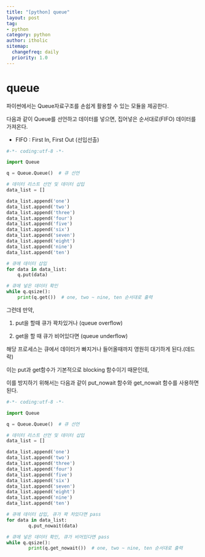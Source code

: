 ```yaml
---
title: "[python] queue"
layout: post
tag:
- python
category: python
author: itholic
sitemap:
  changefreq: daily
  priority: 1.0
---
```


# queue

파이썬에서는 Queue자료구조를 손쉽게 활용할 수 있는 모듈을 제공한다.

다음과 같이 Queue를 선언하고 데이터를 넣으면, 집어넣은 순서대로(FIFO) 데이터를 가져온다.

* FIFO : First In, First Out (선입선출)

```python
#-*- coding:utf-8 -*-

import Queue

q = Queue.Queue()  # 큐 선언

# 데이터 리스트 선언 및 데이터 삽입
data_list = []

data_list.append('one')
data_list.append('two')
data_list.append('three')
data_list.append('four')
data_list.append('five')
data_list.append('six')
data_list.append('seven')
data_list.append('eight')
data_list.append('nine')
data_list.append('ten')

# 큐에 데이터 삽입
for data in data_list:
    q.put(data)

# 큐에 넣은 데이터 확인
while q.qsize():
    print(q.get())  # one, two ~ nine, ten 순서대로 출력
```

그런데 만약, 

1. put을 할때 큐가 꽉차있거나 (queue overflow)

2. get을 할 때 큐가 비어있다면 (queue underflow)

해당 프로세스는 큐에서 데이터가 빠지거나 들어올때까지 영원히 대기하게 된다.(데드락)

이는 put과 get함수가 기본적으로 blocking 함수이기 때문인데,

이를 방지하기 위해서는 다음과 같이 put_nowait 함수와 get_nowait 함수를 사용하면 된다.


```python
#-*- coding:utf-8 -*-

import Queue

q = Queue.Queue()  # 큐 선언

# 데이터 리스트 선언 및 데이터 삽입
data_list = []

data_list.append('one')
data_list.append('two')
data_list.append('three')
data_list.append('four')
data_list.append('five')
data_list.append('six')
data_list.append('seven')
data_list.append('eight')
data_list.append('nine')
data_list.append('ten')

# 큐에 데이터 삽입, 큐가 꽉 차있다면 pass
for data in data_list:
        q.put_nowait(data)

# 큐에 넣은 데이터 확인, 큐가 비어있다면 pass
while q.qsize():
        print(q.get_nowait())  # one, two ~ nine, ten 순서대로 출력
```


